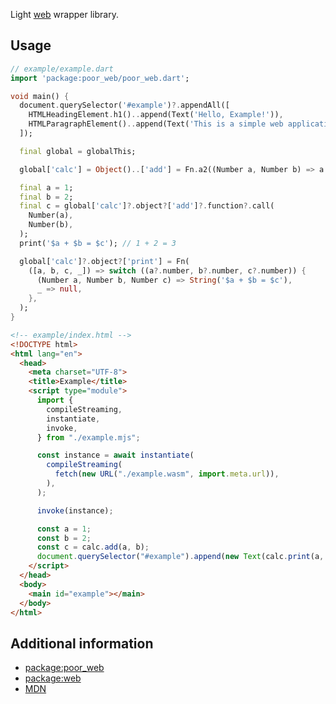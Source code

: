 <!--
This README describes the package. If you publish this package to pub.dev,
this README's contents appear on the landing page for your package.

For information about how to write a good package README, see the guide for
[writing package pages](https://dart.dev/tools/pub/writing-package-pages).

For general information about developing packages, see the Dart guide for
[creating packages](https://dart.dev/guides/libraries/create-packages)
and the Flutter guide for
[developing packages and plugins](https://flutter.dev/to/develop-packages).
-->

Light [web](https://pub.dev/packages/web) wrapper library.

## Usage

```dart
// example/example.dart
import 'package:poor_web/poor_web.dart';

void main() {
  document.querySelector('#example')?.appendAll([
    HTMLHeadingElement.h1()..append(Text('Hello, Example!')),
    HTMLParagraphElement()..append(Text('This is a simple web application.')),
  ]);

  final global = globalThis;

  global['calc'] = Object()..['add'] = Fn.a2((Number a, Number b) => a + b);

  final a = 1;
  final b = 2;
  final c = global['calc']?.object?['add']?.function?.call(
    Number(a),
    Number(b),
  );
  print('$a + $b = $c'); // 1 + 2 = 3

  global['calc']?.object?['print'] = Fn(
    ([a, b, c, _]) => switch ((a?.number, b?.number, c?.number)) {
      (Number a, Number b, Number c) => String('$a + $b = $c'),
      _ => null,
    },
  );
}
```

```html
<!-- example/index.html -->
<!DOCTYPE html>
<html lang="en">
  <head>
    <meta charset="UTF-8">
    <title>Example</title>
    <script type="module">
      import {
        compileStreaming,
        instantiate,
        invoke,
      } from "./example.mjs";

      const instance = await instantiate(
        compileStreaming(
          fetch(new URL("./example.wasm", import.meta.url)),
        ),
      );

      invoke(instance);

      const a = 1;
      const b = 2;
      const c = calc.add(a, b);
      document.querySelector("#example").append(new Text(calc.print(a, b, c)));
    </script>
  </head>
  <body>
    <main id="example"></main>
  </body>
</html>
```

## Additional information

- [package:poor_web](https://pub.dev/packages/poor_web)
- [package:web](https://pub.dev/packages/web)
- [MDN](https://developer.mozilla.org/en-US/docs/Web/JavaScript)
